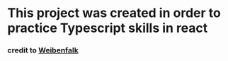 # This project was created in order to practice Typescript skills in react
### credit to [Weibenfalk](https://www.youtube.com/channel/UCnnnWy4UTYN258FfVGeXBbg)
